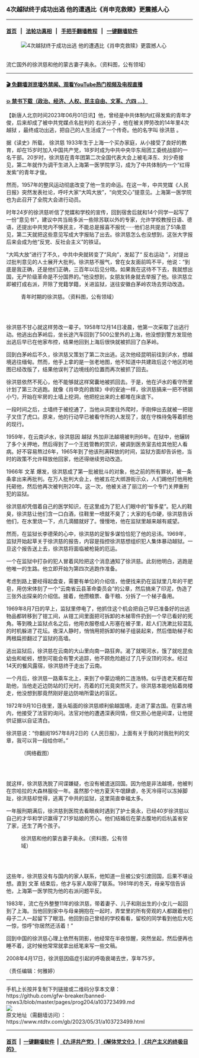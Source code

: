 ### 4次越狱终于成功出逃 他的遭遇比《肖申克救赎》更震撼人心
------------------------

#### [首页](https://github.com/gfw-breaker/banned-news3/blob/master/README.md) &nbsp;&nbsp;|&nbsp;&nbsp; [法轮功真相](https://github.com/begood0513/basic/blob/master/README.md)  &nbsp;&nbsp;|&nbsp;&nbsp; [手把手翻墙教程](https://github.com/gfw-breaker/guides/wiki)  &nbsp;&nbsp;|&nbsp;&nbsp; [一键翻墙软件](https://github.com/gfw-breaker/nogfw/blob/master/README.md)  



<div><div class="featured_image">
 <figure>
  <img alt="4次越狱终于成功出逃 他的遭遇比《肖申克救赎》更震撼人心" src="https://i.ntdtv.com/assets/uploads/2023/06/id103723503-2023-05-31-161403-800x450.png"/>
 </figure><br/>
 <span class="caption">
  流亡国外的徐洪慈和他的蒙古妻子奥永。（资料图，公有领域）
 </span>
</div>
</div><hr/>

#### [ 🎬  免翻墙浏览墙外禁闻、观看YouTube热门视频及电视直播](https://github.com/gfw-breaker/HelloWorld)

#### [ 💥  禁书下载（政治、经济、人权、民主自由、文革、六四 ...）](https://github.com/gfw-breaker/books/blob/master/README.md)

<div><div class="post_content" itemprop="articleBody">
 <p>
  【新唐人北京时间2023年06月01日讯】他，曾经是中共体制内红得发紫的青年才俊，后来却成了被中共党媒点名批判的
  <ok href="https://www.ntdtv.com/gb/右派分子.htm">
   右派分子
  </ok>
  ，他在被关押劳改的14年里4次
  <ok href="https://www.ntdtv.com/gb/越狱.htm">
   越狱
  </ok>
  ，最终成功出逃，把自己的人生活成了一个传奇。他的名字叫
  <ok href="https://www.ntdtv.com/gb/徐洪慈.htm">
   徐洪慈
  </ok>
  。
 </p>
 <p>
  据《读史》所载，
  <ok href="https://www.ntdtv.com/gb/徐洪慈.htm">
   徐洪慈
  </ok>
  1933年生于上海一个买办家庭，从小接受了良好的教育，却在15岁时加入中国共产党，18岁时成为中共中央华东局团工委统战部的一名干部。20岁时，徐洪慈在青年团第二次全国代表大会上被毛泽东、刘少奇接见，第二年就作为调干生进入上海第一医学院学习，成为了中共体制内一个“红得发紫”的青年才俊。
 </p>
 <p>
  然而，1957年的整风运动彻底改变了他一生的命运。在这一年，中共党媒《人民日报》突然发表社论，呼吁大家“大鸣大放”，“向党交心”提意见。上海第一医学院也为此召开了全院大会进行动员。
 </p>
 <p>
  时年24岁的徐洪慈听信了党媒和学校的宣传，回到宿舍后就和14个同学一起写了一份“意见书”，建议中共当局多派一些除苏联以外的专家，允许学校教授日语、德语，还提出中共党内不够民主，不能总是报喜不报忧······他们总共提出了51条意见，第二天就把这些意见写成大字报贴了出去。徐洪慈怎么也没想到，这张大字报后来会成为他“反党、反社会主义”的铁证。
 </p>
 <p>
  “大鸣大放”进行了不久，中共中央就转变了“风向”，发起了“
  <ok href="https://www.ntdtv.com/gb/反右运动.htm">
   反右运动
  </ok>
  ”，对提出过批判意见的人士展开大批判。徐洪慈不服气，曾在女友面前鸣不平，他说：“到底是我正确，还是他们正确，三百年以后见分晓。如果我在这待不下去，我就想出国，无产阶级革命是不分国界的。”他没想到，女朋友转身就去举报了他。徐洪慈立即被打成右派，开除了党籍学籍，关进监狱，送往安徽白茅岭农场去劳动改造。
 </p>
 <figure class="wp-caption aligncenter" id="attachment_103723501" style="width: 300px">
  <img alt="" class="size-full wp-image-103723501" src="https://i.ntdtv.com/assets/uploads/2023/06/id103723501-a2450bc25c89a015d4b2457ceb040ac4.png">
   <br/><figcaption class="wp-caption-text">
    青年时期的徐洪慈。（资料图，公有领域）
   </figcaption><br/>
  </img>
 </figure><br/>
 <p>
  徐洪慈不甘心就这样劳改一辈子。1958年12月14日凌晨，他第一次采取了出逃行动。他逃出白茅岭后，坐长途汽车回到了500公里外的上海，他没想到警方发现他出逃后早已在他家布控，结果他回到上海后很快就被抓回了白茅岭。
 </p>
 <p>
  回到白茅岭后不久，徐洪慈又策划了第二次出逃。这次他经昆明前往到泸水，想越境逃往缅甸。然而，他手上拿的是一张老地图，他不知道中共建政后这个地区的地图已经改版了，结果他误判了边境线的位置而再次被抓了回去。
 </p>
 <p>
  徐洪慈依然不死心，他不能够就这样窝囊地被抓回去。于是，他在泸水的看守所里计划了第三次逃跑。就像《肖申克的救赎》中的安迪一样，徐洪慈搞来一把不锈钢小勺，开始在牢房的土墙上挖洞，他把挖出来的土都堆在床底下。
 </p>
 <p>
  一段时间之后，土墙终于被挖通了，当他从洞里往外爬时，手刚伸出去就被一把钳子叉住了虎口。原来，他的行动早已被看守所的人发现了，就在守株待兔等着抓他的现行。
 </p>
 <p>
  1959年，在云南泸水，徐洪慈因
  <ok href="https://www.ntdtv.com/gb/越狱.htm">
   越狱
  </ok>
  外加非法越境被判刑6年。在狱中，他辗转了多个关押地，然后得到了一个王姓管教的赏识，被调到医务室去给其他犯人看病。好不容易熬过6年，1965年到了他该刑满释放的时间，监狱方面却告诉他，当时的政策不允许释放他回家，他还得继续劳动改造。
 </p>
 <p>
  1966年
  <ok href="https://www.ntdtv.com/gb/文革.htm">
   文革
  </ok>
  爆发，徐洪慈成了第一批被批斗的对象，他之前的所有罪状，被一条条拿出来再批判。在万人批判大会上，他被五花大绑游街示众，人们踢他打他用枪托砸他，然后他再次被判刑20年。这一次，他被关进了丽江的一个专门关押重刑犯的监狱。
 </p>
 <p>
  徐洪慈却凭借着自己的医学知识，在这里成为了犯人们眼中的“智多星”。犯人的鞋臭，徐洪慈让他们含一口白酒，往鞋里一喷就不臭了；大家的毛巾硬，徐洪慈告诉他们，在水里烧一下，点几滴醋就好了。慢慢地，他在监狱里越来越有威望。
 </p>
 <p>
  然而，在监狱长李德荣的心中，徐洪慈的足智多谋恰恰犯了他的忌讳。1969年，监狱开始起草关于徐洪慈的报告，内容是指控徐洪慈想组织犯人集体暴动越狱。一旦这个报告送上去，徐洪慈将面临被枪毙的厄运。
 </p>
 <p>
  一个在监狱中打杂的犯人冒着风险把这个消息通知了徐洪慈。此刻他明白，逃跑是他唯一的生路。他立即开始为第四次逃跑作准备。
 </p>
 <p>
  考虑到路上要经得起盘查，需要有单位的介绍信，他便找来扔在监狱里几年的干肥皂，用仿宋体刻了一个“云南省云县革命委员会”的公章，然后搞来了印泥，伪造了三张外出探亲的介绍信。接着，他攒粮票、备干粮、分拆了一个梯子备用。
 </p>
 <p>
  1969年8月7日的早上，监狱里停电了，他抓住这个机会把自己早已准备好的出逃物品都转移到了钳工间，从钳工间里面把可拆卸的木梯零件扔到一个早已看好的死角。等到晚上监狱点名之后，他用衣服卷成人形塞在被子里，趁人们洗漱比较混乱的时机躲进了花坛。夜深人静时，悄悄用把拆卸的梯子组装起来，然后借助梯子和两根扁担翻过了监狱的高墙。
 </p>
 <p>
  逃出监狱后，徐洪慈在云南的大山里向南一路狂奔。渴了就喝河水，饿了就吃昆虫幼虫和蚯蚓，想到可能会有警犬追踪，他不顾危险趟过了几乎没顶的河水。经过14天的餐风露宿，徐洪慈终于走出了云南。
 </p>
 <p>
  一个月后，徐洪慈一路乘车北上，来到了中蒙边境的二连浩特。似乎连老天都在帮助他，当他走近边防站的灯光时，亮着的灯光竟突然灭了。徐洪慈本能地贴着岗楼走，他没想到那竟然刚好是边防哨所雷达的盲区。
 </p>
 <p>
  1972年9月10日夜里，蓬头垢面的徐洪慈顺利偷越国境，走进了蒙古国。在蒙古境内，他接受了法官的询问。法官对他的遭遇深表同情，但又担心他是间谍，让他提供证据以自证清白。
 </p>
 <p>
  徐洪慈说：“你翻阅1957年8月2日的《人民日报》，上面有关于我的对我批判的文章，我可以背一段给你听。”
 </p>
 <figure class="wp-caption aligncenter" id="attachment_103723500" style="width: 597px">
  <img alt="" class="size-full wp-image-103723500" src="https://i.ntdtv.com/assets/uploads/2023/06/id103723500-045e5f474fae19b33f7abf60645fe504.png">
   <br/><figcaption class="wp-caption-text">
    （网络截图）
   </figcaption><br/>
  </img>
 </figure><br/>
 <p>
  就这样，徐洪慈洗脱了间谍嫌疑，也没有被遣送回国。因为他是非法越境，他被判在宗哈拉的大森林服役一年。虽然那个地方夏天牛氓肆虐，冬天冷得可以冻掉脚趾，徐洪慈却觉得，逃离了中共的监狱，这里简直幸福太多。
 </p>
 <p>
  一年服刑期满后，徐洪慈到医院去看眼疾时遇到了护士奥永，已经40岁徐洪慈以自己的才华和学识赢得了21岁姑娘的芳心。他们结婚后在蒙古腹地的后杭盖省安了家，还生了两个孩子。
 </p>
 <figure class="wp-caption aligncenter" id="attachment_103723502" style="width: 300px">
  <img alt="" class="size-full wp-image-103723502" src="https://i.ntdtv.com/assets/uploads/2023/06/id103723502-ac3dd1f47720cdee76e12807661963c6.jpg"/>
  <br/><figcaption class="wp-caption-text">
   徐洪慈和他的蒙古妻子奥永。（资料图，公有领域）
  </figcaption><br/>
 </figure><br/>
 <p>
  这些年，徐洪慈没有与国内的家人联系，他知道一旦被公安引渡回国，后果不堪设想。直到
  <ok href="https://www.ntdtv.com/gb/文革.htm">
   文革
  </ok>
  结束后，他才与家人取得了联系。1981年的冬天，母亲写信告诉他，上海第一医学院为他的右派问题平反。
 </p>
 <p>
  1983年，流亡在外整整11年的徐洪慈，带着妻子、儿子和刚出生的小女儿一起回到了上海。当他回到家中与母亲拥抱在一起时，弄堂里的所有旁观的人都跟着他们母子二人一起留下了眼泪。他回到自己曾经的学校看看，留校的同学看到他后大吃一惊，惊呼“你居然还活着！”
 </p>
 <p>
  回到中国的徐洪慈心理上依然有阴影，他经常在半夜惊醒，突然坐起，然后便再也睡不着，这时候他常常就拿出纸笔来写一些文稿。
 </p>
 <p>
  2008年4月17日，徐洪慈因癌症引起的呼吸衰竭去世，享年75岁。
 </p>
 <p>
  （责任编辑：何雅婷）
 </p>
 <div class="single_ad">
 </div>
</div>
</div>
<hr/>
手机上长按并复制下列链接或二维码分享本文章：<br/>
https://github.com/gfw-breaker/banned-news3/blob/master/pages/prog204/a103723499.md <br/>
<a href='https://github.com/gfw-breaker/banned-news3/blob/master/pages/prog204/a103723499.md'><img src='https://github.com/gfw-breaker/banned-news3/blob/master/pages/prog204/a103723499.md.png'/></a> <br/>
原文地址（需翻墙访问）：https://www.ntdtv.com/gb/2023/05/31/a103723499.html


------------------------
#### [首页](https://github.com/gfw-breaker/banned-news3/blob/master/README.md) &nbsp;|&nbsp; [一键翻墙软件](https://github.com/gfw-breaker/nogfw/blob/master/README.md) &nbsp;| [《九评共产党》](https://github.com/gfw-breaker/9ping.md/blob/master/README.md#九评之一评共产党是什么) | [《解体党文化》](https://github.com/gfw-breaker/jtdwh.md/blob/master/README.md) | [《共产主义的终极目的》](https://github.com/gfw-breaker/gczydzjmd.md/blob/master/README.md)


<img src='http://gfw-breaker.win/banned-news3/pages/prog204/a103723499.md' width='0px' height='0px'/>